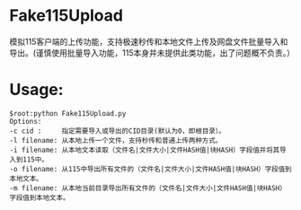 # Fake115Upload
模拟115客户端的上传功能，支持极速秒传和本地文件上传及网盘文件批量导入和导出。(谨慎使用批量导入功能，115本身并未提供此类功能，出了问题概不负责。）

# Usage:
```
$root:python Fake115Upload.py 
Options:
-c cid :     指定需要导入或导出的CID目录(默认为0，即根目录）。
-l filename: 从本地上传一个文件，支持秒传和普通上传两种方式。
-i filename: 从本地文本读取（文件名|文件大小|文件HASH值|块HASH）字段值并将其导入到115中。
-o filename: 从115中导出所有文件的（文件名|文件大小|文件HASH值|块HASH）字段值到本地文本。
-m filename: 从本地当前目录导出所有文件的（文件名|文件大小|文件HASH值|块HASH）字段值到本地文本。

```
